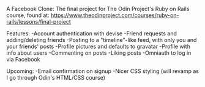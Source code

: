 A Facebook Clone: The final project for The Odin Project's Ruby on Rails course, found at: https://www.theodinproject.com/courses/ruby-on-rails/lessons/final-project

Features: 
-Account authentication with devise
-Friend requests and adding/deleting friends
-Posting to a "timeline"-like feed, with only you and your friends' posts
-Profile pictures and defaults to gravatar
-Profile with info about users
-Commenting on posts
-Liking posts
-Omniauth to log in via Facebook

Upcoming:
-Email confirmation on signup
-Nicer CSS styling (will revamp as I go through Odin's HTML/CSS course)